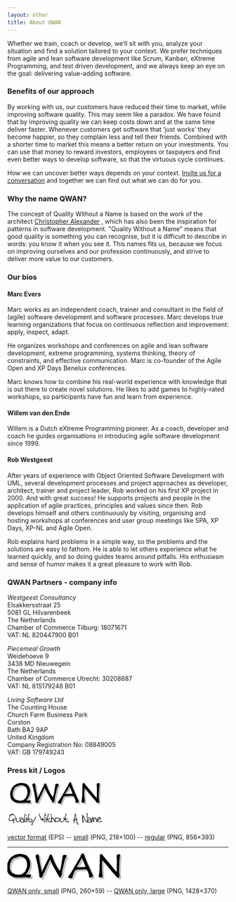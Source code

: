 ```yaml
---
layout: other
title: About QWAN
---
```

Whether we train, coach or develop, we’ll sit with you, analyze your situation and find a solution tailored to your context. We prefer techniques from agile and lean software development like Scrum, Kanban, eXtreme Programming, and test driven development, and we always keep an eye on the goal: delivering value-adding software.

### Benefits of our approach

By working with us, our customers have reduced their time to market, while improving software quality. 
This may seem like a paradox. We have found that by improving quality we can keep costs down and at the same time deliver faster. 
Whenever customers get software that ‘just works’ they become happier, so they complain less and tell their friends. 
Combined with a shorter time to market this means a better return on your investments. 
You can use that money to reward investors, employees or taxpayers and find even better ways to develop software, so that the virtuous cycle continues.

How we can uncover better ways depends on your context. 
[Invite us for a conversation](/#contact)
and together we can find out what we can do for you.

### Why the name QWAN?

The concept of Quality Without a Name is based on the work of the architect 
[Christopher Alexander](http://www.patternlanguage.com)
, which has also been the inspiration for patterns in software development. 
"Quality Without a Name" means that good quality is something you can recognise, but it is difficult to describe in words: you know it when you see it. 
This names fits us, because we focus on improving ourselves and our profession continuously, and strive to deliver more value to our customers.

### Our bios

#### Marc Evers

Marc works as an independent coach, trainer and consultant in the field of (agile) software development and software processes. Marc develops true learning organizations that focus on continuous reflection and improvement: apply, inspect, adapt.

He organizes workshops and conferences on agile and lean software development, extreme programming, systems thinking, theory of constraints, and effective communication. Marc is co-founder of the Agile Open and XP Days Benelux conferences.

Marc knows how to combine his real-world experience with knowledge that is out there to create novel solutions. He likes to add games to highly-rated workshops, so participants have fun and learn from experience.

#### Willem van den Ende

Willem is a Dutch eXtreme Programming pioneer. As a coach, developer and coach he guides organisations in introducing agile software development since 1999.

#### Rob Westgeest

After years of experience with Object Oriented Software Development with UML, several development processes and project approaches as developer, architect, trainer and project leader, Rob worked on his first XP project in 2000. And with great success! He supports projects and people in the application of agile practices, principles and values since then. Rob develops himself and others continuously by visiting, organising and hosting workshops at conferences and user group meetings like SPA, XP Days, XP-NL and Agile Open.

Rob explains hard problems in a simple way, so the problems and the solutions are easy to fathom. He is able to let others experience what he learned quickly, and so doing guides teams around pitfalls. His enthusiasm and sense of humor makes it a great pleasure to work with Rob.

### QWAN Partners - company info

_Westgeest Consultancy_  
Elsakkersstraat 25  
5081 GL Hilvarenbeek  
The Netherlands  
Chamber of Commerce Tilburg: 18071671  
VAT: NL 820447900 B01

_Piecemeal Growth_  
Weidehoeve 9  
3438 MD Nieuwegein  
The Netherlands  
Chamber of Commerce Utrecht: 30208887  
VAT: NL 815179248 B01

_Living Software Ltd_  
The Counting House  
Church Farm Business Park  
Corston  
Bath BA2 9AP  
United Kingdom  
Company Registration No: 08849005  
VAT: GB 179749243

### Press kit / Logos

![qwan logo](/images/logos/qwan_logo_small.png)

[vector format](/images/logos/logo.eps) (EPS) --
[small](/images/logos/qwan_logo_small.png) (PNG, 218×100) --
[regular](/images/logos/qwan_logo_transparant.png) (PNG, 856×393)

---

![qwan logo](/images/logos/qwan_only_logo.png)

[QWAN only, small](/images/logos/qwan_only_logo.png) (PNG, 260×59) --
[QWAN only, large](/images/logos/qwan_only_logo_large.png) (PNG, 1428×370)

